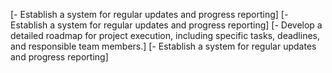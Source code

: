 [- Establish a system for regular updates and progress reporting]
[- Establish a system for regular updates and progress reporting]
[- Develop a detailed roadmap for project execution, including specific tasks, deadlines, and responsible team members.]
[- Establish a system for regular updates and progress reporting]